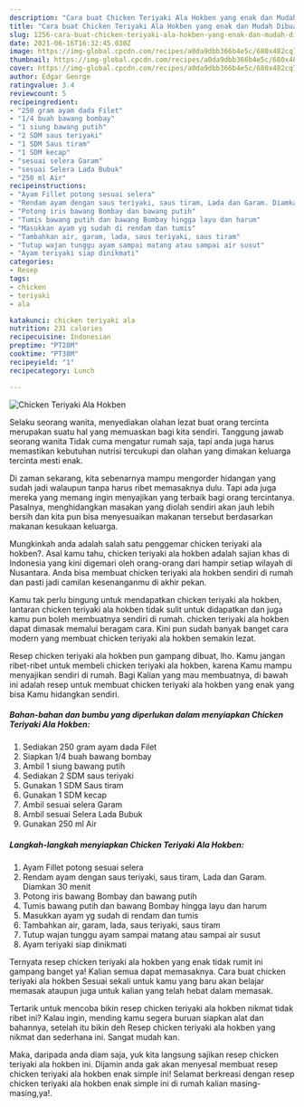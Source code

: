 ```yaml
---
description: "Cara buat Chicken Teriyaki Ala Hokben yang enak dan Mudah Dibuat"
title: "Cara buat Chicken Teriyaki Ala Hokben yang enak dan Mudah Dibuat"
slug: 1256-cara-buat-chicken-teriyaki-ala-hokben-yang-enak-dan-mudah-dibuat
date: 2021-06-16T16:32:45.030Z
image: https://img-global.cpcdn.com/recipes/a0da9dbb366b4e5c/680x482cq70/chicken-teriyaki-ala-hokben-foto-resep-utama.jpg
thumbnail: https://img-global.cpcdn.com/recipes/a0da9dbb366b4e5c/680x482cq70/chicken-teriyaki-ala-hokben-foto-resep-utama.jpg
cover: https://img-global.cpcdn.com/recipes/a0da9dbb366b4e5c/680x482cq70/chicken-teriyaki-ala-hokben-foto-resep-utama.jpg
author: Edgar George
ratingvalue: 3.4
reviewcount: 5
recipeingredient:
- "250 gram ayam dada Filet"
- "1/4 buah bawang bombay"
- "1 siung bawang putih"
- "2 SDM saus teriyaki"
- "1 SDM Saus tiram"
- "1 SDM kecap"
- "sesuai selera Garam"
- "sesuai Selera Lada Bubuk"
- "250 ml Air"
recipeinstructions:
- "Ayam Fillet potong sesuai selera"
- "Rendam ayam dengan saus teriyaki, saus tiram, Lada dan Garam. Diamkan 30 menit"
- "Potong iris bawang Bombay dan bawang putih"
- "Tumis bawang putih dan bawang Bombay hingga layu dan harum"
- "Masukkan ayam yg sudah di rendam dan tumis"
- "Tambahkan air, garam, lada, saus teriyaki, saus tiram"
- "Tutup wajan tunggu ayam sampai matang atau sampai air susut"
- "Ayam teriyaki siap dinikmati"
categories:
- Resep
tags:
- chicken
- teriyaki
- ala

katakunci: chicken teriyaki ala 
nutrition: 231 calories
recipecuisine: Indonesian
preptime: "PT28M"
cooktime: "PT38M"
recipeyield: "1"
recipecategory: Lunch

---
```



![Chicken Teriyaki Ala Hokben](https://img-global.cpcdn.com/recipes/a0da9dbb366b4e5c/680x482cq70/chicken-teriyaki-ala-hokben-foto-resep-utama.jpg)

Selaku seorang wanita, menyediakan olahan lezat buat orang tercinta merupakan suatu hal yang memuaskan bagi kita sendiri. Tanggung jawab seorang  wanita Tidak cuma mengatur rumah saja, tapi anda juga harus memastikan kebutuhan nutrisi tercukupi dan olahan yang dimakan keluarga tercinta mesti enak.

Di zaman  sekarang, kita sebenarnya mampu mengorder hidangan yang sudah jadi walaupun tanpa harus ribet memasaknya dulu. Tapi ada juga mereka yang memang ingin menyajikan yang terbaik bagi orang tercintanya. Pasalnya, menghidangkan masakan yang diolah sendiri akan jauh lebih bersih dan kita pun bisa menyesuaikan makanan tersebut berdasarkan makanan kesukaan keluarga. 



Mungkinkah anda adalah salah satu penggemar chicken teriyaki ala hokben?. Asal kamu tahu, chicken teriyaki ala hokben adalah sajian khas di Indonesia yang kini digemari oleh orang-orang dari hampir setiap wilayah di Nusantara. Anda bisa membuat chicken teriyaki ala hokben sendiri di rumah dan pasti jadi camilan kesenanganmu di akhir pekan.

Kamu tak perlu bingung untuk mendapatkan chicken teriyaki ala hokben, lantaran chicken teriyaki ala hokben tidak sulit untuk didapatkan dan juga kamu pun boleh membuatnya sendiri di rumah. chicken teriyaki ala hokben dapat dimasak memalui beragam cara. Kini pun sudah banyak banget cara modern yang membuat chicken teriyaki ala hokben semakin lezat.

Resep chicken teriyaki ala hokben pun gampang dibuat, lho. Kamu jangan ribet-ribet untuk membeli chicken teriyaki ala hokben, karena Kamu mampu menyajikan sendiri di rumah. Bagi Kalian yang mau membuatnya, di bawah ini adalah resep untuk membuat chicken teriyaki ala hokben yang enak yang bisa Kamu hidangkan sendiri.

<!--inarticleads1-->

##### Bahan-bahan dan bumbu yang diperlukan dalam menyiapkan Chicken Teriyaki Ala Hokben:

1. Sediakan 250 gram ayam dada Filet
1. Siapkan 1/4 buah bawang bombay
1. Ambil 1 siung bawang putih
1. Sediakan 2 SDM saus teriyaki
1. Gunakan 1 SDM Saus tiram
1. Gunakan 1 SDM kecap
1. Ambil sesuai selera Garam
1. Ambil sesuai Selera Lada Bubuk
1. Gunakan 250 ml Air




<!--inarticleads2-->

##### Langkah-langkah menyiapkan Chicken Teriyaki Ala Hokben:

1. Ayam Fillet potong sesuai selera
1. Rendam ayam dengan saus teriyaki, saus tiram, Lada dan Garam. Diamkan 30 menit
1. Potong iris bawang Bombay dan bawang putih
1. Tumis bawang putih dan bawang Bombay hingga layu dan harum
1. Masukkan ayam yg sudah di rendam dan tumis
1. Tambahkan air, garam, lada, saus teriyaki, saus tiram
1. Tutup wajan tunggu ayam sampai matang atau sampai air susut
1. Ayam teriyaki siap dinikmati




Ternyata resep chicken teriyaki ala hokben yang enak tidak rumit ini gampang banget ya! Kalian semua dapat memasaknya. Cara buat chicken teriyaki ala hokben Sesuai sekali untuk kamu yang baru akan belajar memasak ataupun juga untuk kalian yang telah hebat dalam memasak.

Tertarik untuk mencoba bikin resep chicken teriyaki ala hokben nikmat tidak ribet ini? Kalau ingin, mending kamu segera buruan siapkan alat dan bahannya, setelah itu bikin deh Resep chicken teriyaki ala hokben yang nikmat dan sederhana ini. Sangat mudah kan. 

Maka, daripada anda diam saja, yuk kita langsung sajikan resep chicken teriyaki ala hokben ini. Dijamin anda gak akan menyesal membuat resep chicken teriyaki ala hokben enak simple ini! Selamat berkreasi dengan resep chicken teriyaki ala hokben enak simple ini di rumah kalian masing-masing,ya!.

